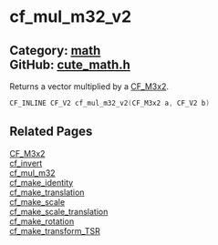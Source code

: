 [](../header.md ':include')

# cf_mul_m32_v2

Category: [math](/api_reference?id=math)  
GitHub: [cute_math.h](https://github.com/RandyGaul/cute_framework/blob/master/include/cute_math.h)  
---

Returns a vector multiplied by a [CF_M3x2](/math/cf_m3x2.md).

```cpp
CF_INLINE CF_V2 cf_mul_m32_v2(CF_M3x2 a, CF_V2 b)
```

## Related Pages

[CF_M3x2](/math/cf_m3x2.md)  
[cf_invert](/math/cf_invert.md)  
[cf_mul_m32](/math/cf_mul_m32.md)  
[cf_make_identity](/math/cf_make_identity.md)  
[cf_make_translation](/math/cf_make_translation.md)  
[cf_make_scale](/math/cf_make_scale.md)  
[cf_make_scale_translation](/math/cf_make_scale_translation.md)  
[cf_make_rotation](/math/cf_make_rotation.md)  
[cf_make_transform_TSR](/math/cf_make_transform_tsr.md)  
